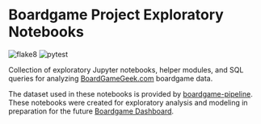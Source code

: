 # Boardgame Project Exploratory Notebooks

![flake8](https://github.com/randynobx/boardgamegeek-notebooks/actions/workflows/flake8.yml/badge.svg?event=push)
![pytest](https://github.com/randynobx/boardgamegeek-notebooks/actions/workflows/pytest.yml/badge.svg?event=push)

Collection of exploratory Jupyter notebooks, helper modules, and SQL queries for analyzing [BoardGameGeek.com](https://boardgamegeek.com) boardgame data.

The dataset used in these notebooks is provided by [boardgame-pipeline](https://github.com/randynobx/boardgame-pipeline).
These notebooks were created for exploratory analysis and modeling in preparation for the future [Boardgame Dashboard](https://github.com/randynobx/boardgame-dashboard).
